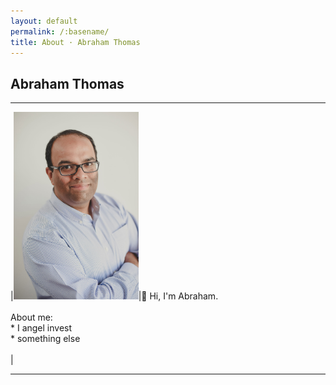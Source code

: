 ```yaml
---
layout: default
permalink: /:basename/
title: About · Abraham Thomas
---
```


## Abraham Thomas

----


|<img style="width:200px" src="/assets/img/Abraham-Thomas.jpg">|👋 Hi, I'm Abraham.<br/><br/>About me:<br/>* I angel invest<br/>* something else<br/></br>|


----
